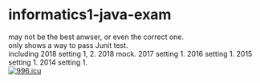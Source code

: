 # informatics1-java-exam
may not be the best anwser, or even the correct one.\
only shows a way to pass Junit test.\
including 2018 setting 1, 2. 2018 mock. 2017 setting 1. 2016 setting 1. 2015 setting 1. 2014 setting 1.\
<a href="https://996.icu"><img src="https://img.shields.io/badge/link-996.icu-red.svg" alt="996.icu" /></a>
